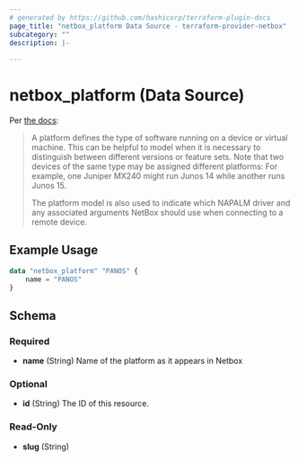 ```yaml
---
# generated by https://github.com/hashicorp/terraform-plugin-docs
page_title: "netbox_platform Data Source - terraform-provider-netbox"
subcategory: ""
description: |-
  
---
```


# netbox_platform (Data Source)

Per [the docs](https://netbox.readthedocs.io/en/stable/models/dcim/platform/):

>A platform defines the type of software running on a device or virtual machine. This can be helpful to model when it is necessary to distinguish between different versions or feature sets. Note that two devices of the same type may be assigned different platforms: For example, one Juniper MX240 might run Junos 14 while another runs Junos 15.
> 
> The platform model is also used to indicate which NAPALM driver and any associated arguments NetBox should use when connecting to a remote device.

## Example Usage

```terraform
data "netbox_platform" "PANOS" {
    name = "PANOS"
}
```

<!-- schema generated by tfplugindocs -->
## Schema

### Required

- **name** (String) Name of the platform as it appears in Netbox

### Optional

- **id** (String) The ID of this resource.

### Read-Only

- **slug** (String)



